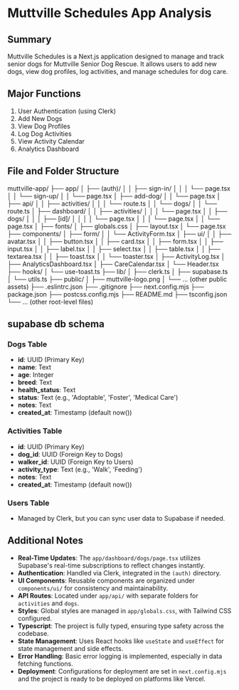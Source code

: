 # Muttville Schedules App Analysis

## Summary
Muttville Schedules is a Next.js application designed to manage and track senior dogs for Muttville Senior Dog Rescue. It allows users to add new dogs, view dog profiles, log activities, and manage schedules for dog care.

## Major Functions
1. User Authentication (using Clerk)
2. Add New Dogs
3. View Dog Profiles
4. Log Dog Activities
5. View Activity Calendar
6. Analytics Dashboard

## File and Folder Structure

muttville-app/
├── app/
│   ├── (auth)/
│   │   ├── sign-in/
│   │   │   └── page.tsx
│   │   └── sign-up/
│   │       └── page.tsx
│   ├── add-dog/
│   │   └── page.tsx
│   ├── api/
│   │   ├── activities/
│   │   │   └── route.ts
│   │   └── dogs/
│   │       └── route.ts
│   ├── dashboard/
│   │   ├── activities/
│   │   │   └── page.tsx
│   │   ├── dogs/
│   │   │   ├── [id]/
│   │   │   │   └── page.tsx
│   │   │   └── page.tsx
│   │   └── page.tsx
│   ├── fonts/
│   ├── globals.css
│   ├── layout.tsx
│   └── page.tsx
├── components/
│   ├── form/
│   │   └── ActivityForm.tsx
│   ├── ui/
│   │   ├── avatar.tsx
│   │   ├── button.tsx
│   │   ├── card.tsx
│   │   ├── form.tsx
│   │   ├── input.tsx
│   │   ├── label.tsx
│   │   ├── select.tsx
│   │   ├── table.tsx
│   │   ├── textarea.tsx
│   │   ├── toast.tsx
│   │   └── toaster.tsx
│   ├── ActivityLog.tsx
│   ├── AnalyticsDashboard.tsx
│   ├── CareCalendar.tsx
│   └── Header.tsx
├── hooks/
│   └── use-toast.ts
├── lib/
│   ├── clerk.ts
│   ├── supabase.ts
│   └── utils.ts
├── public/
│   ├── muttville-logo.png
│   └── ... (other public assets)
├── .eslintrc.json
├── .gitignore
├── next.config.mjs
├── package.json
├── postcss.config.mjs
├── README.md
├── tsconfig.json
└── ... (other root-level files)

## supabase db schema
### Dogs Table
- **id**: UUID (Primary Key)
- **name**: Text
- **age**: Integer
- **breed**: Text
- **health_status**: Text
- **status**: Text (e.g., 'Adoptable', 'Foster', 'Medical Care')
- **notes**: Text
- **created_at**: Timestamp (default now())

### Activities Table
- **id**: UUID (Primary Key)
- **dog_id**: UUID (Foreign Key to Dogs)
- **walker_id**: UUID (Foreign Key to Users)
- **activity_type**: Text (e.g., 'Walk', 'Feeding')
- **notes**: Text
- **created_at**: Timestamp (default now())

### Users Table
- Managed by Clerk, but you can sync user data to Supabase if needed.

## Additional Notes
- **Real-Time Updates**: The `app/dashboard/dogs/page.tsx` utilizes Supabase's real-time subscriptions to reflect changes instantly.
- **Authentication**: Handled via Clerk, integrated in the `(auth)` directory.
- **UI Components**: Reusable components are organized under `components/ui/` for consistency and maintainability.
- **API Routes**: Located under `app/api/` with separate folders for `activities` and `dogs`.
- **Styles**: Global styles are managed in `app/globals.css`, with Tailwind CSS configured.
- **Typescript**: The project is fully typed, ensuring type safety across the codebase.
- **State Management**: Uses React hooks like `useState` and `useEffect` for state management and side effects.
- **Error Handling**: Basic error logging is implemented, especially in data fetching functions.
- **Deployment**: Configurations for deployment are set in `next.config.mjs` and the project is ready to be deployed on platforms like Vercel.
